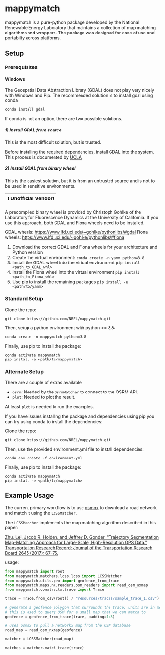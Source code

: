 # mappymatch
mappymatch is a pure-python package developed by the National Renewable Energy Laboratory that maintains a collection of map matching algorithms and wrappers. The package was designed for ease of use and portabilty across platforms.

## Setup

### Prerequisites

#### Windows

The Geospatial Data Abstraction Library (GDAL) does not play very nicely with Windows and Pip. The recommended solution
is to install gdal using conda

```
conda install gdal
```

If conda is not an option, there are two possible solutions.

##### 1) Install GDAL from source
This is the most difficult solution, but is trusted.


Before installing the required dependencies, install GDAL into the system. This process is documented
by [UCLA](https://web.archive.org/web/20220317032000/https://sandbox.idre.ucla.edu/sandbox/tutorials/installing-gdal-for-windows).

##### 2) Install GDAL from binary wheel
This is the easiest solution, but it is from an untrusted source and is not to be used in sensitive environments.

| :exclamation:  Unofficial Vendor!|
|------------------------------------------|

A precompiled binary wheel is provided by Christoph Gohlke of the Laboratory for Fluorescence Dynamics at the 
University of California. If you use this approach, both GDAL and Fiona wheels need to be installed.

GDAL wheels: https://www.lfd.uci.edu/~gohlke/pythonlibs/#gdal
Fiona wheels: https://www.lfd.uci.edu/~gohlke/pythonlibs/#fiona 

1. Download the correct GDAL and Fiona wheels for your architecture and Python version
2. Create the virtual environment: `conda create -n yamm python=3.8`
3. Install the GDAL wheel into the virtual environment `pip install <path_to_GDAL_whl>`
4. Install the Fiona wheel into the virtual environment `pip install <path_to_Fiona_whl>`
5. Use pip to install the remaining packages `pip install -e <path/to/yamm>`

### Standard Setup

Clone the repo:

```
git clone https://github.com/NREL/mappymatch.git
```

Then, setup a python environment with python >= 3.8:

```
conda create -n mappymatch python=3.8
```

Finally, use pip to install the package:

```
conda activate mappymatch
pip install -e <path/to/mappymatch> 
```

### Alternate Setup

There are a couple of extras available:

* `osrm`: Needed by the `OsrmMatcher` to connect to the OSRM API.
* `plot`: Needed to plot the result.

At least `plot` is needed to run the examples.


If you have issues installing the package and dependencies using pip you can try using conda to install the
dependencies:

Clone the repo:

```
git clone https://github.com/NREL/mappymatch.git
```

Then, use the provided environment.yml file to install dependencies:

```
conda env create -f environment.yml
```

Finally, use pip to install the package:

```
conda activate mappymatch
pip install -e <path/to/mappymatch> 
```

## Example Usage

The current primary workflow is to use [osmnx](https://github.com/gboeing/osmnx) to download a road network and match it
using the `LCSSMatcher`.

The `LCSSMatcher` implements the map matching algorithm described in this paper:

[Zhu, Lei, Jacob R. Holden, and Jeffrey D. Gonder.
"Trajectory Segmentation Map-Matching Approach for Large-Scale, High-Resolution GPS Data."
Transportation Research Record: Journal of the Transportation Research Board 2645 (2017): 67-75.](https://doi.org/10.3141%2F2645-08)

usage:

```python
from mappymatch import root
from mappymatch.matchers.lcss.lcss import LCSSMatcher
from mappymatch.utils.geo import geofence_from_trace
from mappymatch.maps.nx.readers.osm_readers import read_osm_nxmap
from mappymatch.constructs.trace import Trace

trace = Trace.from_csv(root() / "resources/traces/sample_trace_1.csv")

# generate a geofence polygon that surrounds the trace; units are in meters;
# this is used to query OSM for a small map that we can match to
geofence = geofence_from_trace(trace, padding=1e3)

# uses osmnx to pull a networkx map from the OSM database
road_map = read_osm_nxmap(geofence)

matcher = LCSSMatcher(road_map)

matches = matcher.match_trace(trace)
```
